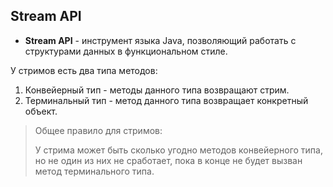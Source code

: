 ## Stream API

* **Stream API** - инструмент языка Java, позволяющий работать с структурами данных в функциональном стиле.

У стримов есть два типа методов:
1. Конвейерный тип - методы данного типа возвращают стрим.
2. Терминальный тип - метод данного типа возвращает конкретный объект.

> Общее правило для стримов:
> 
> У стрима может быть сколько угодно методов конвейерного типа, но не один из них не сработает, пока в конце не будет вызван метод терминального типа.
